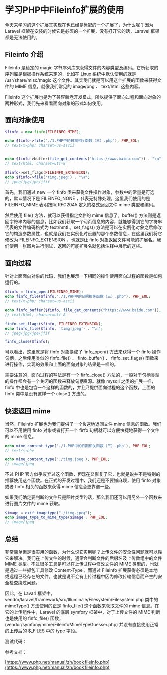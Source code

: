 # 学习PHP中Fileinfo扩展的使用

今天来学习的这个扩展其实现在也已经是标配的一个扩展了，为什么呢？因为 Laravel 框架在安装的时候它是必须的一个扩展，没有打开它的话，Laravel 框架都是无法使用的。

## Fileinfo 介绍

Fileinfo 是给定的 magic 字节序列库来获得文件的内容类型及编码。它所获取的序列库是根据操作系统来定的，比如在 Linux 系统中默认使用的就是 /usr/share/misc/magic 这个文件。其实我们就是可以用这个扩展的函数来获得文件的 MIME 信息，就像我们常见的 image/png 、 text/html 这些内容。

Fileinfo 这个扩展也是为了兼容新老开发模式，所以提供了面向过程和面向对象的两种形式，我们先来看看面向对象的形式如何使用。

## 面向对象使用

```php
$finfo = new finfo(FILEINFO_MIME);

echo $finfo->file("./1.PHP中的日期相关函数（三）.php"), PHP_EOL;
// text/x-php; charset=us-ascii


echo $finfo->buffer(file_get_contents("https://www.baidu.com")) . "\n";
// text/html; charset=utf-8

$finfo->set_flags(FILEINFO_EXTENSION);
echo $finfo->file('timg.jpeg') . "\n";
// jpeg/jpg/jpe/jfif
```

首先，我们通过 new 一个 finfo 类来获得文件操作对象，参数中的常量是可选的，默认情况下是 FILEINFO_NONE ，代表无特殊处理，这里我们使用的是 FILEINFO_MIME 表明按照 RFC2045 定义的格式返回文件 mime 类型和编码。

然后使用 file() 方法，就可以获得指定文件的 mime 信息了。buffer() 方法则是返回字符串内容的信息，比如我们获取一个网页信息的内容，就能够得到它的字符串代表的文件编码格式为 text/hmtl 。set_flags() 方法是可以在实例化对象之后修改它的构造参数属性，也就是我们在实例化时设置的那个参数信息，在这里我们将它修改为 FILEINFO_EXTENSION ，也就是让 finfo 对象返回文件可能的扩展名。我们使用一张图片进行测试，返回的可能扩展名就包括注释中展示的这些。

## 面向过程

针对上面面向对象的代码，我们也展示一下相同的操作使用面向过程的函数是如何运行的。

```php
$finfo = finfo_open(FILEINFO_MIME);
echo finfo_file($finfo,"./1.PHP中的日期相关函数（三）.php"), PHP_EOL;
// text/x-php; charset=us-ascii

echo finfo_buffer($finfo, file_get_contents("https://www.baidu.com")), PHP_EOL;
// text/html; charset=utf-8

finfo_set_flags($finfo, FILEINFO_EXTENSION);
echo finfo_file($finfo, 'timg.jpeg') . "\n";
// jpeg/jpg/jpe/jfif

finfo_close($finfo);
```

可以看出，这里就是将 finfo 对象换成了 finfo_open() 方法来获得一个 finfo 操作句柄。之后使用类似的 finfo_file() 、 finfo_buffer() 、 finfo_set_flags() 函数来进行操作，实现的效果和上面的面向对象的结果是一样的。

需要注意的，面向过程的写法是有一个 finfo_close() 方法的，一般对于句柄类型的操作都会有一个关闭的函数来释放句柄资源。就像 mysqli 之类的扩展一样，finfo 中也是包含一个这样的函数的，并且只提供面向过程的这个函数，上面的 finfo 类中是没有这样一个 close() 方法的。

## 快速返回 mime 

当然，Fileinfo 扩展也为我们提供了一个快速地返回文件 mime 信息的函数。我们可以不用使用 finfo 对象或者打开一个 finfo 句柄就可以方便快捷地获得一个文件的 mime 信息。

```php
echo mime_content_type('./1.PHP中的日期相关函数（三）.php'), PHP_EOL;
// text/x-php

echo mime_content_type('./timg.jpeg'), PHP_EOL;
// image/jpeg
```

不过 PHP 官方似乎废弃过这个函数，但现在又恢复了它，也就是说并不是特别的推荐使用这个函数。在正式的开发过程中，我们还是不要嫌麻烦，使用 finfo 对象或者 finfo 相关的函数来获得 mime 信息会更靠谱一些。

如果我们确定要判断的文件只是图片类型的话，那么我们还可以用另外一个函数来进行图片文件的 mime 获取。

```php
$image = exif_imagetype("./timg.jpeg"); 
echo image_type_to_mime_type($image), PHP_EOL;
// image/jpeg
```

## 总结

非常简单但是很实用的函数，为什么说它实用呢？上传文件的安全性问题就可以靠它来解决。我们在上传文件的时候，通常会判断文件的后缀名及上传数组中的文件 MIME 类型。不过很多工具是可以在上传过程中修改文件的 MIME 类型的，也就是通过一些抓包工具修改 Content-Type 。而通过 Fileinfo 扩展获得必须是本地或远程已经存在的文件，也就是说不会有上传过程中因为修改传输信息而产生的安全检查绕过问题。

因此，在 Lavarl 框架中，vendor/laravel/framework/src/Illuminate/Filesystem/Filesystem.php 类中的 mimeType() 方法使用的正是 finfo_file() 这个函数来获取文件的 mime 信息。在它的上传组件中，Laravel 的底层 symfony 框架中，对于上传文件的 MIME 判断也是使用的 finfo_file() 函数，(vendor/symfony/mime/FileinfoMimeTypeGuesser.php) 并没有直接使用正常的上传后的 $_FILES 中的 type 字段。

测试代码：

参考文档：

[https://www.php.net/manual/zh/book.fileinfo.php](https://www.php.net/manual/zh/book.fileinfo.php)

